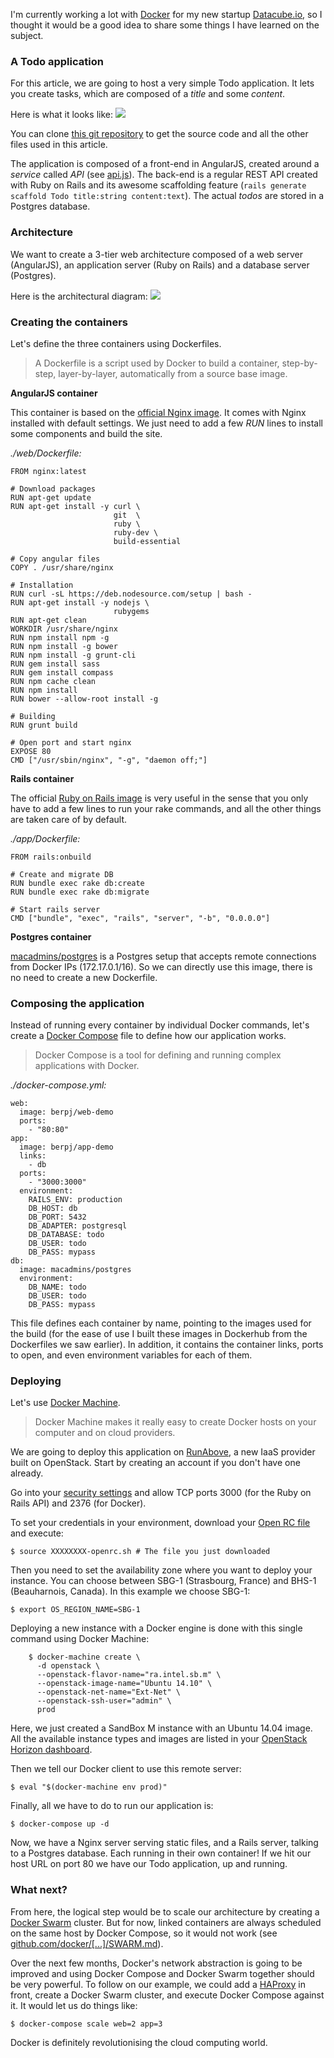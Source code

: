 I'm currently working a lot with [Docker](https://docker.com) for my new startup [Datacube.io](https://datacube.io), so I thought it would be a good idea to share some things I have learned on the subject.

### A Todo application
For this article, we are going to host a very simple Todo application. It lets you create tasks, which are composed of a _title_ and some _content_.

Here is what it looks like:
![](http://i.imgur.com/0tfEz0K.png)

You can clone [this git repository](https://github.com/berpj/docker-architecture-demo) to get the source code and all the other files used in this article.

The application is composed of a front-end in AngularJS, created around a _service_ called _API_ (see [api.js](https://github.com/berpj/docker-architecture-demo/blob/master/web/app/scripts/services/api.js)). The back-end is a regular REST API created with Ruby on Rails and its awesome scaffolding feature (`rails generate scaffold Todo title:string content:text`). The actual *todos* are stored in a Postgres database.

### Architecture
We want to create a 3-tier web architecture composed of a web server (AngularJS), an application server (Ruby on Rails) and a database server (Postgres).

Here is the architectural diagram:
![](http://i.imgur.com/6bSJGHQ.png)

### Creating the containers

Let's define the three containers using Dockerfiles.

> A Dockerfile is a script used by Docker to build a container, step-by-step, layer-by-layer, automatically from a source base image.

**AngularJS container**

This container is based on the [official Nginx image](https://registry.hub.docker.com/_/nginx/). It comes with Nginx installed with default settings. We just need to add a few *RUN* lines to install some components and build the site.

*./web/Dockerfile:*

    FROM nginx:latest

    # Download packages
    RUN apt-get update
    RUN apt-get install -y curl \
                           git  \
                           ruby \
                           ruby-dev \
                           build-essential

    # Copy angular files
    COPY . /usr/share/nginx

    # Installation
    RUN curl -sL https://deb.nodesource.com/setup | bash -
    RUN apt-get install -y nodejs \
                           rubygems
    RUN apt-get clean
    WORKDIR /usr/share/nginx
    RUN npm install npm -g
    RUN npm install -g bower
    RUN npm install -g grunt-cli
    RUN gem install sass
    RUN gem install compass
    RUN npm cache clean
    RUN npm install
    RUN bower --allow-root install -g

    # Building
    RUN grunt build

    # Open port and start nginx
    EXPOSE 80
    CMD ["/usr/sbin/nginx", "-g", "daemon off;"]

**Rails container**

The official [Ruby on Rails image](https://registry.hub.docker.com/_/rails/) is very useful in the sense that you only have to add a few lines to run your rake commands, and all the other things are taken care of by default.

*./app/Dockerfile:*

    FROM rails:onbuild

    # Create and migrate DB
    RUN bundle exec rake db:create
    RUN bundle exec rake db:migrate

    # Start rails server
    CMD ["bundle", "exec", "rails", "server", "-b", "0.0.0.0"]

**Postgres container**

[macadmins/postgres](https://registry.hub.docker.com/u/macadmins/postgres/) is a Postgres setup that accepts remote connections from Docker IPs (172.17.0.1/16). So we can directly use this image, there is no need to create a new Dockerfile.

### Composing the application

Instead of running every container by individual Docker commands, let's create a [Docker Compose](https://docs.docker.com/compose/) file to define how our application works.

> Docker Compose is a tool for defining and running complex applications with Docker.

*./docker-compose.yml:*

    web:
      image: berpj/web-demo
      ports:
        - "80:80"
    app:
      image: berpj/app-demo
      links:
        - db
      ports:
        - "3000:3000"
      environment:
        RAILS_ENV: production
        DB_HOST: db
        DB_PORT: 5432
        DB_ADAPTER: postgresql
        DB_DATABASE: todo
        DB_USER: todo
        DB_PASS: mypass
    db:
      image: macadmins/postgres
      environment:
        DB_NAME: todo
        DB_USER: todo
        DB_PASS: mypass

This file defines each container by name, pointing to the images used for the build (for the ease of use I built these images in Dockerhub from the Dockerfiles we saw earlier). In addition, it contains the container links, ports to open, and even environment variables for each of them.

### Deploying

Let's use [Docker Machine](https://github.com/docker/machine).

> Docker Machine makes it really easy to create Docker hosts on your computer and on cloud providers.

We are going to deploy this application on [RunAbove](https://runabove.com), a new IaaS provider built on OpenStack. Start by creating an account if you don't have one already. 

Go into your [security settings](https://cloud.runabove.com/horizon/project/access_and_security/) and allow TCP ports 3000 (for the Ruby on Rails API) and 2376 (for Docker).

To set your credentials in your environment, download your [Open RC file](https://manager.runabove.com/horizon/project/access_and_security/api_access/openrc/) and execute:
     
    $ source XXXXXXXX-openrc.sh # The file you just downloaded

Then you need to set the availability zone where you want to deploy your instance. You can choose between SBG-1 (Strasbourg, France) and BHS-1 (Beauharnois, Canada). In this example we choose SBG-1:

    $ export OS_REGION_NAME=SBG-1
  
Deploying a new instance with a Docker engine is done with this single command using Docker Machine:
       
        $ docker-machine create \
          -d openstack \
          --openstack-flavor-name="ra.intel.sb.m" \
          --openstack-image-name="Ubuntu 14.10" \
          --openstack-net-name="Ext-Net" \
          --openstack-ssh-user="admin" \
          prod

Here, we just created a SandBox M instance with an Ubuntu 14.04 image. All the available instance types and images are listed in your [OpenStack Horizon dashboard](https://cloud.runabove.com/horizon/).

Then we tell our Docker client to use this remote server:

    $ eval "$(docker-machine env prod)"

Finally, all we have to do to run our application is:

    $ docker-compose up -d

Now, we have a Nginx server serving static files, and a Rails server, talking to a Postgres database. Each running in their own container! If we hit our host URL on port 80 we have our Todo application, up and running.

### What next?

From here, the logical step would be to scale our architecture by creating a [Docker Swarm](https://github.com/docker/swarm) cluster. But for now, linked containers are always scheduled on the same host by Docker Compose, so it would not work (see [github.com/docker/[...]/SWARM.md](https://github.com/docker/compose/blob/master/SWARM.md)).

Over the next few months, Docker's network abstraction is going to be improved and using Docker Compose and Docker Swarm together should be very powerful.
To follow on our example, we could add a [HAProxy](https://registry.hub.docker.com/_/haproxy/) in front, create a Docker Swarm cluster, and execute Docker Compose against it. It would let us do things like:

    $ docker-compose scale web=2 app=3

Docker is definitely revolutionising the cloud computing world.